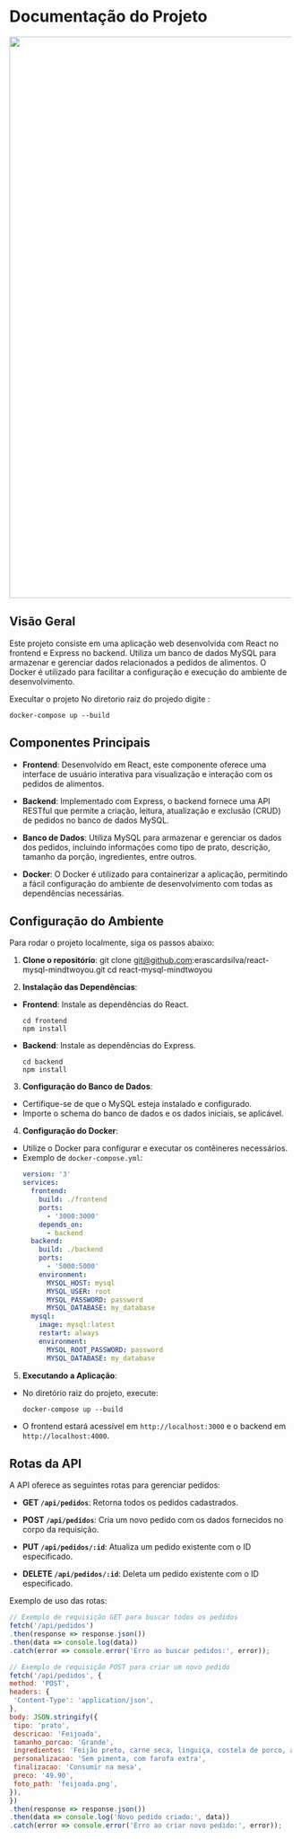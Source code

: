 # Documentação do Projeto

<img width = "1000px" src="https://github.com/erascardsilva/Test-Mynd2you/assets/70297459/247f965d-b39f-4757-8063-380e7847cf87">


## Visão Geral
Este projeto consiste em uma aplicação web desenvolvida com React no frontend e Express no backend. Utiliza um banco de dados MySQL para armazenar e gerenciar dados relacionados a pedidos de alimentos. O Docker é utilizado para facilitar a configuração e execução do ambiente de desenvolvimento.

Execultar o projeto 
No diretorio raiz do projedo digite :
  ```
  docker-compose up --build
  ```

## Componentes Principais
- **Frontend**: Desenvolvido em React, este componente oferece uma interface de usuário interativa para visualização e interação com os pedidos de alimentos.
  
- **Backend**: Implementado com Express, o backend fornece uma API RESTful que permite a criação, leitura, atualização e exclusão (CRUD) de pedidos no banco de dados MySQL.
  
- **Banco de Dados**: Utiliza MySQL para armazenar e gerenciar os dados dos pedidos, incluindo informações como tipo de prato, descrição, tamanho da porção, ingredientes, entre outros.
  
- **Docker**: O Docker é utilizado para containerizar a aplicação, permitindo a fácil configuração do ambiente de desenvolvimento com todas as dependências necessárias.

## Configuração do Ambiente
Para rodar o projeto localmente, siga os passos abaixo:

1. **Clone o repositório**:
git clone git@github.com:erascardsilva/react-mysql-mindtwoyou.git
cd react-mysql-mindtwoyou

2. **Instalação das Dependências**:
- **Frontend**: Instale as dependências do React.
  ```
  cd frontend
  npm install
  ```
- **Backend**: Instale as dependências do Express.
  ```
  cd backend
  npm install
  ```

3. **Configuração do Banco de Dados**:
- Certifique-se de que o MySQL esteja instalado e configurado.
- Importe o schema do banco de dados e os dados iniciais, se aplicável.

4. **Configuração do Docker**:
- Utilize o Docker para configurar e executar os contêineres necessários.
- Exemplo de `docker-compose.yml`:
  ```yaml
  version: '3'
  services:
    frontend:
      build: ./frontend
      ports:
        - '3000:3000'
      depends_on:
        - backend
    backend:
      build: ./backend
      ports:
        - '5000:5000'
      environment:
        MYSQL_HOST: mysql
        MYSQL_USER: root
        MYSQL_PASSWORD: password
        MYSQL_DATABASE: my_database
    mysql:
      image: mysql:latest
      restart: always
      environment:
        MYSQL_ROOT_PASSWORD: password
        MYSQL_DATABASE: my_database
  ```

5. **Executando a Aplicação**:
- No diretório raiz do projeto, execute:
  ```
  docker-compose up --build
  ```
- O frontend estará acessível em `http://localhost:3000` e o backend em `http://localhost:4000`.

## Rotas da API
A API oferece as seguintes rotas para gerenciar pedidos:

- **GET `/api/pedidos`**: Retorna todos os pedidos cadastrados.

- **POST `/api/pedidos`**: Cria um novo pedido com os dados fornecidos no corpo da requisição.

- **PUT `/api/pedidos/:id`**: Atualiza um pedido existente com o ID especificado.

- **DELETE `/api/pedidos/:id`**: Deleta um pedido existente com o ID especificado.

Exemplo de uso das rotas:

```javascript
// Exemplo de requisição GET para buscar todos os pedidos
fetch('/api/pedidos')
.then(response => response.json())
.then(data => console.log(data))
.catch(error => console.error('Erro ao buscar pedidos:', error));

// Exemplo de requisição POST para criar um novo pedido
fetch('/api/pedidos', {
method: 'POST',
headers: {
 'Content-Type': 'application/json',
},
body: JSON.stringify({
 tipo: 'prato',
 descricao: 'Feijoada',
 tamanho_porcao: 'Grande',
 ingredientes: 'Feijão preto, carne seca, linguiça, costela de porco, arroz, couve, laranja',
 personalizacao: 'Sem pimenta, com farofa extra',
 finalizacao: 'Consumir na mesa',
 preco: '49.90',
 foto_path: 'feijoada.png',
}),
})
.then(response => response.json())
.then(data => console.log('Novo pedido criado:', data))
.catch(error => console.error('Erro ao criar novo pedido:', error));
